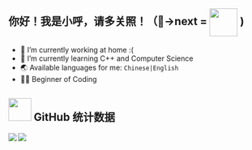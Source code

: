 ## 你好！我是小呼，请多关照！（🐺->next = <img align="center" src="https://user-images.githubusercontent.com/45611255/132378455-f383a535-1ba8-415c-9719-bef20d41b1cb.png" height="55" width="55"/> )

- 🔭 I’m currently working at home :(
- 🌱 I’m currently learning C++ and Computer Science
- 🌏 Available languages for me: `Chinese|English`
- 🐱‍💻 Beginner of Coding

<img src="https://user-images.githubusercontent.com/45611255/132378015-adc79d60-4106-4b7e-97ef-cdfa741d2fbd.png" height="45" width="45"/>  GitHub 统计数据
---
<img align="left" src="https://github-readme-stats.vercel.app/api?username=DaDel7924&locale=cn&show_icons=true&theme=prussian" />     <img align="center" src="https://github-readme-stats.vercel.app/api/top-langs/?username=DaDel7924&show_icons=true" />
